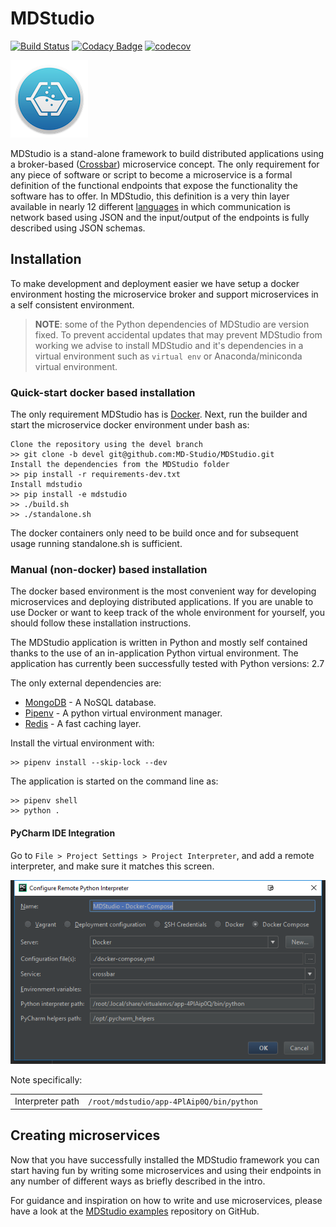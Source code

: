 # MDStudio
[![Build Status](https://travis-ci.org/MD-Studio/MDStudio.svg?branch=master)](https://travis-ci.org/MD-Studio/MDStudio)
[![Codacy Badge](https://api.codacy.com/project/badge/Grade/aff6245274f44a7991a3a25976ad6472)](https://www.codacy.com/app/tifonzafel/MDStudio?utm_source=github.com&amp;utm_medium=referral&amp;utm_content=MD-Studio/MDStudio&amp;utm_campaign=Badge_Grade)
[![codecov](https://codecov.io/gh/MD-Studio/MDStudio/branch/master/graph/badge.svg)](https://codecov.io/gh/MD-Studio/MDStudio)

![Configuration settings](docs/img/mdstudio-logo.png)

MDStudio is a stand-alone framework to build distributed applications using a broker-based ([Crossbar](https://crossbar.io)) microservice concept.
The only requirement for any piece of software or script to become a microservice is a formal definition of the functional endpoints that expose
the functionality the software has to offer. In MDStudio, this definition is a very thin layer available in nearly 12 different [languages](https://crossbar.io/about/Supported-Languages/)
in which communication is network based using JSON and the input/output of the endpoints is fully described using JSON schemas.



## Installation

To make development and deployment easier we have setup a docker environment hosting the microservice broker and support microservices in a self
consistent environment.

> **NOTE**: some of the Python dependencies of MDStudio are version fixed. To prevent accidental updates that may prevent MDStudio
  from working we advise to install MDStudio and it's dependencies in a virtual environment such as `virtual env` or Anaconda/miniconda
  virtual environment.

### Quick-start docker based installation

The only requirement MDStudio has is [Docker](https://www.docker.com/).
Next, run the builder and start the microservice docker environment under bash as:

	Clone the repository using the devel branch
	>> git clone -b devel git@github.com:MD-Studio/MDStudio.git
	Install the dependencies from the MDStudio folder
	>> pip install -r requirements-dev.txt
	Install mdstudio
	>> pip install -e mdstudio
    >> ./build.sh
    >> ./standalone.sh

The docker containers only need to be build once and for subsequent usage running
standalone.sh is sufficient.

### Manual (non-docker) based installation

The docker based environment is the most convenient way for developing microservices and deploying distributed applications.
If you are unable to use Docker or want to keep track of the whole environment for yourself, you should follow these installation
instructions.

The MDStudio application is written in Python and mostly self contained thanks to the use of an in-application Python virtual environment.
The application has currently been successfully tested with Python versions: 2.7

The only external dependencies are:

 * [MongoDB](https://www.mongodb.com) - A NoSQL database.
 * [Pipenv](https://github.com/kennethreitz/pipenv) - A python virtual environment manager.
 * [Redis](https://redis.io/) - A fast caching layer.

Install the virtual environment with:

    >> pipenv install --skip-lock --dev

The application is started on the command line as:

    >> pipenv shell
    >> python .

#### PyCharm IDE Integration
Go to `File > Project Settings > Project Interpreter`, and add a remote interpreter,
and make sure it matches this screen.

![Configuration settings](docs/img/pycharm-config.png)

Note specifically:

|                      |                                                            |
|----------------------|------------------------------------------------------------|
| Interpreter path     | `/root/mdstudio/app-4PlAip0Q/bin/python`   |


## Creating microservices

Now that you have successfully installed the MDStudio framework you can start having fun by writing some
microservices and using their endpoints in any number of different ways as briefly described in the intro.

For guidance and inspiration on how to write and use microservices, please have a look at the [MDStudio examples](https://github.com/MD-Studio/MDStudio_examples)
repository on GitHub.
